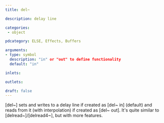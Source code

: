 ```yaml
---
title: del~

description: delay line

categories:
 - object

pdcategory: ELSE, Effects, Buffers

arguments:
- type: symbol
  description: "in" or "out" to define functionality
  default: "in"

inlets:

outlets:

draft: false
---
```


[del~] sets and writes to a delay line if created as [del~ in] (default) and reads from it (with interpolation) if created as [del~ out]. It's quite similar to [delread~]/[delread4~], but with more features.

